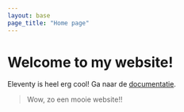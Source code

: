 ```yaml
---
layout: base
page_title: "Home page"
---
```


# Welcome to my website!

Eleventy is heel erg cool!
Ga naar de [documentatie](https://11ty.dev).

> Wow, zo een mooie website!!
